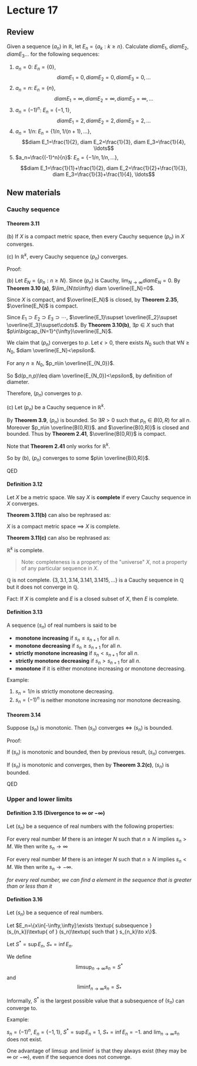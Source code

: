 # Lecture 17

## Review

Given a sequence $(a_n)$ in $\mathbb{R}$, let $E_n=\{a_k:k\geq n\}$. Calculate $diam E_1$, $diam E_2$, $diam E_3$... for the following sequences:

1. $a_n=0$: $E_n=\{0\}$, $$diam E_1=0, diam E_2=0, diam E_3=0, \ldots$$
2. $a_n=n$: $E_n=\{n\}$, $$diam E_1=\infty, diam E_2=\infty, diam E_3=\infty, \ldots$$
3. $a_n=(-1)^n$: $E_n=\{-1,1\}$, $$diam E_1=2, diam E_2=2, diam E_3=2, \ldots$$
4. $a_n=1/n$: $E_n=\{1/n,1/(n+1),\dots\}$, $$diam E_1=\frac{1}{2}, diam E_2=\frac{1}{3}, diam E_3=\frac{1}{4}, \ldots$$
5. $a_n=\frac{(-1)^n}{n}$: $E_n=\{-1/n,1/n,\dots\}$, $$diam E_1=\frac{1}{1}+\frac{1}{2}, diam E_2=\frac{1}{2}+\frac{1}{3}, diam E_3=\frac{1}{3}+\frac{1}{4}, \ldots$$

## New materials

### Cauchy sequence

#### Theorem 3.11

(b) If $X$ is a compact metric space, then every Cauchy sequence $(p_n)$ in $X$ converges.

(c) In $\mathbb{R}^k$, every Cauchy sequence $(p_n)$ converges.

Proof:

(b) Let $E_N=\{p_n:n\geq N\}$. Since $(p_n)$ is Cauchy, $\lim_{N\to\infty} diam E_N=0$. By **Theorem 3.10 (a)**, $\lim_{N\to\infty} diam \overline{E_N}=0$.

Since $X$ is compact, and $\overline{E_N}$ is closed, by **Theorem 2.35**, $\overline{E_N}$ is compact.

Since $E_1\supset E_2\supset E_3\supset\cdots$, $\overline{E_1}\supset \overline{E_2}\supset \overline{E_3}\supset\cdots$. By **Theorem 3.10(b)**, $\exists p\in X$ such that $p\in\bigcap_{N=1}^{\infty}\overline{E_N}$.

We claim that $(p_n)$ converges to $p$. Let  $\epsilon>0$, there exists $N_0$ such that $\forall N\geq N_0$, $diam \overline{E_N}<\epsilon$.

For any $n\geq N_0$, $p_n\in \overline{E_{N_0}}$.

So $d(p_n,p)\leq diam \overline{E_{N_0}}<\epsilon$, by definition of diameter.

Therefore, $(p_n)$ converges to $p$.

(c) Let $(p_n)$ be a Cauchy sequence in $\mathbb{R}^k$.

By **Theorem 3.9**, $(p_n)$ is bounded. So $\exists R>0$ such that $p_n\in B(0,R)$ for all $n$. Moreover $p_n\in \overline{B(0,R)}$. and $\overline{B(0,R)}$ is closed and bounded. Thus by **Theorem 2.41**, $\overline{B(0,R)}$ is compact.

Note that **Theorem 2.41** only works for $\mathbb{R}^k$.

So by (b), $(p_n)$ converges to some $p\in \overline{B(0,R)}$.

QED

#### Definition 3.12

Let $X$ be a metric space. We say $X$ is **complete** if every Cauchy sequence in $X$ converges.

**Theorem 3.11(b)** can also be rephrased as:

$X$ is a compact metric space $\implies$ $X$ is complete.

**Theorem 3.11(c)** can also be rephrased as:

$\mathbb{R}^k$ is complete.

> Note: completeness is a property of the "universe" $X$, not a property of any particular sequence in $X$.

$\mathbb{Q}$ is not complete. $\{3,3.1,3.14,3.141,3.1415,\dots\}$ is a Cauchy sequence in $\mathbb{Q}$ but it does not converge in $\mathbb{Q}$.

Fact: If $X$ is complete and $E$ is a closed subset of $X$, then $E$ is complete.

#### Definition 3.13

A sequence $(s_n)$ of real numbers is said to be

- **monotone increasing** if $s_n\leq s_{n+1}$ for all $n$.
- **monotone decreasing** if $s_n\geq s_{n+1}$ for all $n$.
- **strictly monotone increasing** if $s_n<s_{n+1}$ for all $n$.
- **strictly monotone decreasing** if $s_n>s_{n+1}$ for all $n$.
- **monotone** if it is either monotone increasing or monotone decreasing.

Example:

1. $s_n=1/n$ is strictly monotone decreasing.
2. $s_n=(-1)^n$ is neither monotone increasing nor monotone decreasing.

#### Theorem 3.14

Suppose $(s_n)$ is monotonic. Then $(s_n)$ converges $\iff$ $(s_n)$ is bounded.

Proof:

If $(s_n)$ is monotonic and bounded, then by previous result, $(s_n)$ converges.

If $(s_n)$ is monotonic and converges, then by **Theorem 3.2(c)**, $(s_n)$ is bounded.

QED

### Upper and lower limits

#### Definition 3.15 (Divergence to $\infty$ or $-\infty$)

Let $(s_n)$ be a sequence of real numbers with the following properties:

For every real number $M$ there is an integer $N$ such that $n\geq N$ implies $s_n>M$. We then write $s_n\to\infty$

For every real number $M$ there is an integer $N$ such that $n\geq N$ implies $s_n<M$. We then write $s_n\to-\infty$.

_for every real number, we can find a element in the sequence that is greater than or less than it_

#### Definition 3.16

Let $(s_n)$ be a sequence of real numbers.

Let $E_n=\{x\in[-\infty,\infty]:\exists \textup{ subsequence } (s_{n_k})\textup{ of } (s_n)\textup{ such that } s_{n_k}\to x\}$.

Let $S^*=\sup E_n$, $S_*=\inf E_n$.

We define $$\limsup_{n\to\infty} s_n=S^*$$ and $$\liminf_{n\to\infty} s_n=S_*$$

Informally, $S^*$ is the largest possible value that a subsequence of $(s_n)$ can converge to.

Example:

$s_n=(-1)^n$, $E_n=\{-1,1\}$, $S^*=\sup E_n=1$, $S_*=\inf E_n=-1$. and $\lim_{n\to\infty} s_n$ does not exist.

One advantage of $\limsup$ and $\liminf$ is that they always exist (they may be $\infty$ or $-\infty$), even if the sequence does not converge.

